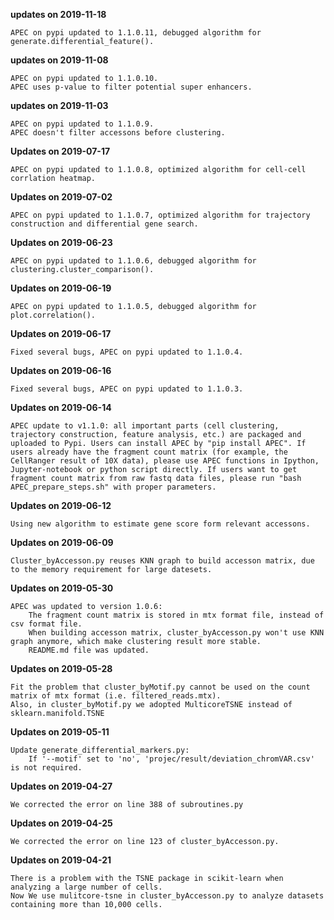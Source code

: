 **updates on 2019-11-18**

    APEC on pypi updated to 1.1.0.11, debugged algorithm for generate.differential_feature().

**updates on 2019-11-08**

    APEC on pypi updated to 1.1.0.10.
    APEC uses p-value to filter potential super enhancers.

**updates on 2019-11-03**

    APEC on pypi updated to 1.1.0.9.
    APEC doesn't filter accessons before clustering.

**Updates on 2019-07-17**

    APEC on pypi updated to 1.1.0.8, optimized algorithm for cell-cell corrlation heatmap.

**Updates on 2019-07-02**

    APEC on pypi updated to 1.1.0.7, optimized algorithm for trajectory construction and differential gene search.

**Updates on 2019-06-23**

    APEC on pypi updated to 1.1.0.6, debugged algorithm for clustering.cluster_comparison().

**Updates on 2019-06-19**

    APEC on pypi updated to 1.1.0.5, debugged algorithm for plot.correlation().

**Updates on 2019-06-17**

    Fixed several bugs, APEC on pypi updated to 1.1.0.4.

**Updates on 2019-06-16**

    Fixed several bugs, APEC on pypi updated to 1.1.0.3.

**Updates on 2019-06-14**

    APEC update to v1.1.0: all important parts (cell clustering, trajectory construction, feature analysis, etc.) are packaged and uploaded to Pypi. Users can install APEC by "pip install APEC". If users already have the fragment count matrix (for example, the CellRanger result of 10X data), please use APEC functions in Ipython, Jupyter-notebook or python script directly. If users want to get fragment count matrix from raw fastq data files, please run "bash APEC_prepare_steps.sh" with proper parameters.

**Updates on 2019-06-12**

    Using new algorithm to estimate gene score form relevant accessons.

**Updates on 2019-06-09**

    Cluster_byAccesson.py reuses KNN graph to build accesson matrix, due to the memory requirement for large datesets.

**Updates on 2019-05-30**

    APEC was updated to version 1.0.6:
        The fragment count matrix is stored in mtx format file, instead of csv format file.
        When building accesson matrix, cluster_byAccesson.py won't use KNN graph anymore, which make clustering result more stable.
        README.md file was updated.

**Updates on 2019-05-28**

    Fit the problem that cluster_byMotif.py cannot be used on the count matrix of mtx format (i.e. filtered_reads.mtx).
    Also, in cluster_byMotif.py we adopted MulticoreTSNE instead of sklearn.manifold.TSNE

**Updates on 2019-05-11**

    Update generate_differential_markers.py:
        If '--motif' set to 'no', 'projec/result/deviation_chromVAR.csv' is not required.

**Updates on 2019-04-27**

    We corrected the error on line 388 of subroutines.py

**Updates on 2019-04-25**

    We corrected the error on line 123 of cluster_byAccesson.py.

**Updates on 2019-04-21**

    There is a problem with the TSNE package in scikit-learn when analyzing a large number of cells.
    Now We use mulitcore-tsne in cluster_byAccesson.py to analyze datasets containing more than 10,000 cells.
